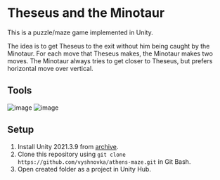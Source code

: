 # Theseus and the Minotaur

This is a puzzle/maze game implemented in Unity.

The idea is to get Theseus to the exit without him being caught by the Minotaur. For each move that Theseus makes, the Minotaur makes two moves. The Minotaur always tries to get closer to Theseus, but prefers horizontal move over vertical.

## Tools

![image](https://img.shields.io/badge/Unity-100000?style=for-the-badge&logo=unity&logoColor=white) 
![image](https://img.shields.io/badge/C%23-239120?style=for-the-badge&logo=c-sharp&logoColor=white) 

## Setup

1. Install Unity 2021.3.9 from [archive](https://unity3d.com/get-unity/download/archive).    
2. Clone this repository using `git clone https://github.com/vyshnovka/athens-maze.git` in Git Bash.    
4. Open created folder as a project in Unity Hub.    
